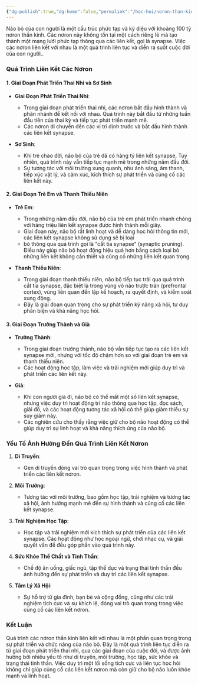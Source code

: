 ```yaml
---
{"dg-publish":true,"dg-home":false,"permalink":"/hoc-hoi/noron-than-kinh/","dgPassFrontmatter":true,"noteIcon":"","updated":"2025-01-13T22:13:26.944+07:00"}
---
```



Não bộ của con người là một cấu trúc phức tạp và kỳ diệu với khoảng 100 tỷ nơron thần kinh. Các nơron này không tồn tại một cách riêng lẻ mà tạo thành một mạng lưới phức tạp thông qua các liên kết, gọi là synapse. Việc các nơron liên kết với nhau là một quá trình liên tục và diễn ra suốt cuộc đời của con người..

### Quá Trình Liên Kết Các Nơron

#### 1. Giai Đoạn Phát Triển Thai Nhi và Sơ Sinh

- **Giai Đoạn Phát Triển Thai Nhi**:
  - Trong giai đoạn phát triển thai nhi, các nơron bắt đầu hình thành và phân nhánh để kết nối với nhau. Quá trình này bắt đầu từ những tuần đầu tiên của thai kỳ và tiếp tục phát triển mạnh mẽ.
  - Các nơron di chuyển đến các vị trí định trước và bắt đầu hình thành các liên kết synapse.

- **Sơ Sinh**:
  - Khi trẻ chào đời, não bộ của trẻ đã có hàng tỷ liên kết synapse. Tuy nhiên, quá trình này vẫn tiếp tục mạnh mẽ trong những năm đầu đời.
  - Sự tương tác với môi trường xung quanh, như ánh sáng, âm thanh, tiếp xúc vật lý, và cảm xúc, kích thích sự phát triển và củng cố các liên kết này.

#### 2. Giai Đoạn Trẻ Em và Thanh Thiếu Niên

- **Trẻ Em**:
  - Trong những năm đầu đời, não bộ của trẻ em phát triển nhanh chóng với hàng triệu liên kết synapse được hình thành mỗi giây.
  - Giai đoạn này, não bộ rất linh hoạt và dễ dàng học hỏi thông tin mới, các liên kết synapse không sử dụng sẽ bị loại
  - bỏ thông qua quá trình gọi là "cắt tỉa synapse" (synaptic pruning). Điều này giúp não bộ hoạt động hiệu quả hơn bằng cách loại bỏ những liên kết không cần thiết và củng cố những liên kết quan trọng.

- **Thanh Thiếu Niên**:
  - Trong giai đoạn thanh thiếu niên, não bộ tiếp tục trải qua quá trình cắt tỉa synapse, đặc biệt là trong vùng vỏ não trước trán (prefrontal cortex), vùng liên quan đến lập kế hoạch, ra quyết định, và kiểm soát xung động.
  - Đây là giai đoạn quan trọng cho sự phát triển kỹ năng xã hội, tư duy phản biện và khả năng học hỏi.

#### 3. Giai Đoạn Trưởng Thành và Già

- **Trưởng Thành**:
  - Trong giai đoạn trưởng thành, não bộ vẫn tiếp tục tạo ra các liên kết synapse mới, nhưng với tốc độ chậm hơn so với giai đoạn trẻ em và thanh thiếu niên.
  - Các hoạt động học tập, làm việc và trải nghiệm mới giúp duy trì và phát triển các liên kết này.

- **Già**:
  - Khi con người già đi, não bộ có thể mất một số liên kết synapse, nhưng việc duy trì hoạt động trí não thông qua học tập, đọc sách, giải đố, và các hoạt động tương tác xã hội có thể giúp giảm thiểu sự suy giảm này.
  - Các nghiên cứu cho thấy rằng việc giữ cho bộ não hoạt động có thể giúp duy trì sự linh hoạt và khả năng thích ứng của não bộ.

### Yếu Tố Ảnh Hưởng Đến Quá Trình Liên Kết Nơron

1. **Di Truyền**:
   - Gen di truyền đóng vai trò quan trọng trong việc hình thành và phát triển các liên kết nơron.

2. **Môi Trường**:
   - Tương tác với môi trường, bao gồm học tập, trải nghiệm và tương tác xã hội, ảnh hưởng mạnh mẽ đến sự hình thành và củng cố các liên kết synapse.

3. **Trải Nghiệm Học Tập**:
   - Học tập và trải nghiệm mới kích thích sự phát triển của các liên kết synapse. Các hoạt động như học ngoại ngữ, chơi nhạc cụ, và giải quyết vấn đề đều góp phần vào quá trình này.

4. **Sức Khỏe Thể Chất và Tinh Thần**:
   - Chế độ ăn uống, giấc ngủ, tập thể dục và trạng thái tinh thần đều ảnh hưởng đến sự phát triển và duy trì các liên kết synapse.

5. **Tâm Lý Xã Hội**:
   - Sự hỗ trợ từ gia đình, bạn bè và cộng đồng, cũng như các trải nghiệm tích cực và sự khích lệ, đóng vai trò quan trọng trong việc củng cố các liên kết nơron.

### Kết Luận

Quá trình các nơron thần kinh liên kết với nhau là một phần quan trọng trong sự phát triển và chức năng của não bộ. Đây là một quá trình liên tục diễn ra từ giai đoạn phát triển thai nhi, qua các giai đoạn của cuộc đời, và được ảnh hưởng bởi nhiều yếu tố như di truyền, môi trường, học tập, sức khỏe và trạng thái tinh thần. Việc duy trì một lối sống tích cực và liên tục học hỏi không chỉ giúp củng cố các liên kết nơron mà còn giữ cho bộ não luôn khỏe mạnh và linh hoạt.